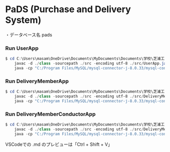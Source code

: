 # PaDS (Purchase and Delivery System)

・データベース名
	pads

### Run UserApp
```PowerShell
$ cd C:\Users\masam\OneDrive\Documents\MyDocuments\Documents\学校\芝浦工業大学\授業\3学年\前期\プロジェクト演習12\pads;
	javac -d ./class -sourcepath ./src -encoding utf-8 ./src/UserApp.java;
	java -cp "C:/Program Files/MySQL/mysql-connector-j-8.0.33/mysql-connector-j-8.0.33.jar;./class" UserApp;
```

### Run DeliveryMemberApp
```PowerShell
$ cd C:\Users\masam\OneDrive\Documents\MyDocuments\Documents\学校\芝浦工業大学\授業\3学年\前期\プロジェクト演習12\pads;
	javac -d ./class -sourcepath ./src -encoding utf-8 ./src/DeliveryMemberApp.java;
	java -cp "C:/Program Files/MySQL/mysql-connector-j-8.0.33/mysql-connector-j-8.0.33.jar;./class" DeliveryMemberApp;
```

### Run DeliveryMemberConductorApp
```PowerShell
$ cd C:\Users\masam\OneDrive\Documents\MyDocuments\Documents\学校\芝浦工業大学\授業\3学年\前期\プロジェクト演習12\pads;
	javac -d ./class -sourcepath ./src -encoding utf-8 ./src/DeliveryMemberConductorApp.java;
	java -cp "C:/Program Files/MySQL/mysql-connector-j-8.0.33/mysql-connector-j-8.0.33.jar;./class" DeliveryMemberConductorApp;
```

VSCodeでの .md のプレビューは「Ctrl + Shift + V」
